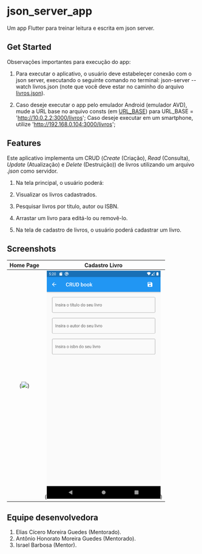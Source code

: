 # json_server_app
Um app Flutter para treinar leitura e escrita em json server.

## Get Started
Observações importantes para execução do app:

1. Para executar o aplicativo, o usuário deve estabeleçer conexão com o json server, executando o seguinte comando no terminal: json-server --watch livros.json (note que você deve estar no caminho do arquivo [livros.json](json_server/livros.json)).

2. Caso deseje executar o app pelo emulador Android (emulador AVD), mude a URL base no arquivo consts (em [URL_BASE](lib/app/utils/consts.dart)) para URL_BASE = 'http://10.0.2.2:3000/livros'; Caso deseje executar em um smartphone, utilize 'http://192.168.0.104:3000/livros';

## Features
Este aplicativo implementa um CRUD (_Create_ (Criação), _Read_ (Consulta), _Update_ (Atualização) e _Delete_ (Destruição)) de livros utilizando um arquivo _.json_ como servidor.

1. Na tela principal, o usuário poderá:
  1. Visualizar os livros cadastrados.
  2. Pesquisar livros por titulo, autor ou ISBN.
  3. Arrastar um livro para editá-lo ou removê-lo.

2. Na tela de cadastro de livros, o usuário poderá cadastrar um livro.

## Screenshots
Home Page                  |  Cadastro Livro
:-------------------------:|:-------------------------:
(<img src="screenshota_readme/json_server_home_page.png" width="300">)|(<img src="screenshots_readme/json_server_cadastro_livro.png" width="300">)|

## Equipe desenvolvedora
1. Elias Cícero Moreira Guedes (Mentorado).
2. Antônio Honorato Moreira Guedes (Mentorado).
3. Israel Barbosa (Mentor).